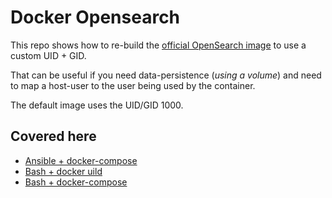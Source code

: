 # Docker Opensearch

This repo shows how to re-build the [official OpenSearch image](https://hub.docker.com/r/opensearchproject/opensearch) to use a custom UID + GID.

That can be useful if you need data-persistence (_using a volume_) and need to map a host-user to the user being used by the container.

The default image uses the UID/GID 1000.

## Covered here

- [Ansible + docker-compose](https://github.com/superstes/docker-opensearch-uid/blob/main/Ansible.yml)
- [Bash + docker uild](https://github.com/superstes/docker-opensearch-uid/blob/main/Bash+docker-build.sh)
- [Bash + docker-compose](https://github.com/superstes/docker-opensearch-uid/blob/main/Bash+docker-compose.sh)
